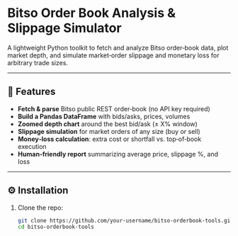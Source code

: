 # Bitso Order Book Analysis & Slippage Simulator

A lightweight Python toolkit to fetch and analyze Bitso order‐book data, plot market depth, and simulate market‐order slippage and monetary loss for arbitrary trade sizes.

---

## 🚀 Features

- **Fetch & parse** Bitso public REST order‐book (no API key required)
- **Build a Pandas DataFrame** with bids/asks, prices, volumes
- **Zoomed depth chart** around the best bid/ask (± X% window)
- **Slippage simulation** for market orders of any size (buy or sell)
- **Money‐loss calculation**: extra cost or shortfall vs. top‐of‐book execution
- **Human‐friendly report** summarizing average price, slippage %, and loss

---

## ⚙️ Installation

1. Clone the repo:
   ```bash
   git clone https://github.com/your-username/bitso-orderbook-tools.git
   cd bitso-orderbook-tools
